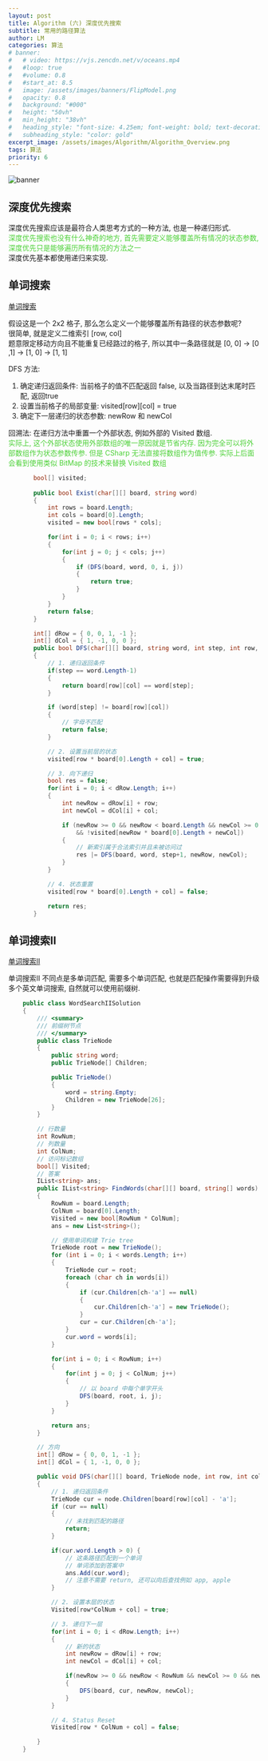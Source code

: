 ```yaml
---
layout: post
title: Algorithm (六) 深度优先搜索
subtitle: 常用的路径算法
author: LM
categories: 算法
# banner:
#   # video: https://vjs.zencdn.net/v/oceans.mp4
#   #loop: true
#   #volume: 0.8
#   #start_at: 8.5
#   image: /assets/images/banners/FlipModel.png
#   opacity: 0.8
#   background: "#000"
#   height: "50vh"
#   min_height: "38vh"
#   heading_style: "font-size: 4.25em; font-weight: bold; text-decoration: underline"
#   subheading_style: "color: gold"
excerpt_image: /assets/images/Algorithm/Algorithm_Overview.png
tags: 算法
priority: 6
---
```


![banner](/assets/images/Algorithm/Algorithm_Overview.png)  

## 深度优先搜索
深度优先搜索应该是最符合人类思考方式的一种方法, 也是一种递归形式.  
<span style='color:#4cd137'>深度优先搜索也没有什么神奇的地方, 首先需要定义能够覆盖所有情况的状态参数, 深度优先只是能够遍历所有情况的方法之一</span>  
深度优先基本都使用递归来实现.  

## 单词搜索
[单词搜索](https://leetcode.cn/problems/word-search/description/)  

假设这是一个 2x2 格子, 那么怎么定义一个能够覆盖所有路径的状态参数呢?  
很简单, 就是定义二维索引 [row, col]  
题意限定移动方向且不能重复已经路过的格子, 所以其中一条路径就是 [0, 0] -> [0 ,1] -> [1, 0] -> [1, 1]  

DFS 方法:  
1. 确定递归返回条件: 当前格子的值不匹配返回 false, 以及当路径到达末尾时匹配, 返回true
2. 设置当前格子的局部变量: visited[row][col] = true
3. 确定下一层递归的状态参数: newRow 和 newCol  

回溯法: 在递归方法中重置一个外部状态, 例如外部的 Visited 数组.  
<span style='color:#4cd137'>实际上, 这个外部状态使用外部数组的唯一原因就是节省内存. 因为完全可以将外部数组作为状态参数传参. 但是 CSharp 无法直接将数组作为值传参. 实际上后面会看到使用类似 BitMap 的技术来替换 Visited 数组</span>  

```csharp
       bool[] visited;
       
       public bool Exist(char[][] board, string word)
       {
           int rows = board.Length;
           int cols = board[0].Length;
           visited = new bool[rows * cols];

           for(int i = 0; i < rows; i++)
           {
               for(int j = 0; j < cols; j++)
               {
                   if (DFS(board, word, 0, i, j))
                   {
                       return true;
                   }
               }
           }
           return false;
       }

       int[] dRow = { 0, 0, 1, -1 };
       int[] dCol = { 1, -1, 0, 0 };
       public bool DFS(char[][] board, string word, int step, int row, int col)
       {
           // 1. 递归返回条件
           if(step == word.Length-1)
           {
               return board[row][col] == word[step];
           }

           if (word[step] != board[row][col])
           {
               // 字母不匹配
               return false;
           }

           // 2. 设置当前层的状态
           visited[row * board[0].Length + col] = true;

           // 3. 向下递归
           bool res = false;
           for(int i = 0; i < dRow.Length; i++)
           {
               int newRow = dRow[i] + row;
               int newCol = dCol[i] + col;

               if (newRow >= 0 && newRow < board.Length && newCol >= 0 && newCol < board[0].Length
                   && !visited[newRow * board[0].Length + newCol])
               {
                   // 新索引属于合法索引并且未被访问过
                   res |= DFS(board, word, step+1, newRow, newCol);
               }
           }

           // 4. 状态重置
           visited[row * board[0].Length + col] = false;

           return res;
       }
```  

## 单词搜索II
[单词搜索II](https://leetcode.cn/problems/word-search-ii/description/)  

单词搜索II 不同点是多单词匹配, 需要多个单词匹配, 也就是匹配操作需要得到升级  
多个英文单词搜索, 自然就可以使用前缀树.   

```csharp
    public class WordSearchIISolution
    {
        /// <summary>
        /// 前缀树节点
        /// </summary>
        public class TrieNode
        {
            public string word;
            public TrieNode[] Children;

            public TrieNode()
            {
                word = string.Empty;
                Children = new TrieNode[26];
            }
        }

        // 行数量
        int RowNum;
        // 列数量
        int ColNum;
        // 访问标记数组
        bool[] Visited;
        // 答案
        IList<string> ans;
        public IList<string> FindWords(char[][] board, string[] words)
        {
            RowNum = board.Length;
            ColNum = board[0].Length;
            Visited = new bool[RowNum * ColNum];
            ans = new List<string>();

            // 使用单词构建 Trie tree 
            TrieNode root = new TrieNode();
            for (int i = 0; i < words.Length; i++)
            {
                TrieNode cur = root;
                foreach (char ch in words[i])
                {
                    if (cur.Children[ch-'a'] == null)
                    {
                        cur.Children[ch-'a'] = new TrieNode();
                    }
                    cur = cur.Children[ch-'a'];
                }
                cur.word = words[i];
            }

            for(int i = 0; i < RowNum; i++)
            {
                for(int j = 0; j < ColNum; j++)
                {
                    // 以 board 中每个单字开头
                    DFS(board, root, i, j);
                }
            }

            return ans;
        }

        // 方向
        int[] dRow = { 0, 0, 1, -1 };
        int[] dCol = { 1, -1, 0, 0 };

        public void DFS(char[][] board, TrieNode node, int row, int col)
        {
            // 1. 递归返回条件
            TrieNode cur = node.Children[board[row][col] - 'a'];
            if (cur == null)
            {
                // 未找到匹配的路径
                return;
            }

            if(cur.word.Length > 0) { 
                // 这条路径匹配到一个单词
                // 单词添加到答案中
                ans.Add(cur.word);
                // 注意不需要 return, 还可以向后查找例如 app, apple
            }

            // 2. 设置本层的状态
            Visited[row*ColNum + col] = true;

            // 3. 递归下一层
            for(int i = 0; i < dRow.Length; i++)
            {
                // 新的状态
                int newRow = dRow[i] + row;
                int newCol = dCol[i] + col;

                if(newRow >= 0 && newRow < RowNum && newCol >= 0 && newCol < ColNum && !Visited[newRow * ColNum + newCol])
                {
                    DFS(board, cur, newRow, newCol);
                }
            }

            // 4. Status Reset
            Visited[row * ColNum + col] = false;

        }
    }
```  



